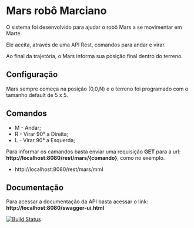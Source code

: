 # Mars robô Marciano

O sistema foi desenvolvido para ajudar o robô Mars a se movimentar em Marte.

Ele aceita, através de uma API Rest, comandos para andar e virar.

Ao final da trajetória, o Mars informa sua posição final dentro do terreno.

## Configuração

Mars sempre começa na posição (0,0,N) e o terreno foi programado com o tamanho default de 5 x 5.

## Comandos
- M - Andar;
- R - Virar 90° a Direita;
- L - Virar 90° a Esquerda;

Para informar os camandos basta enviar uma requisição **GET** para a url: **http://localhost:8080/rest/mars/{comando}**, como no exemplo.

- http://localhost:8080/rest/mars/mml

## Documentação

Para acessar a documentação da API basta acessar o link: **http://localhost:8080/swagger-ui.html**

[![Build Status](https://travis-ci.org/aosleonardo/provaNasa.svg?branch=master)](https://travis-ci.org/aosleonardo/provaNasa)
